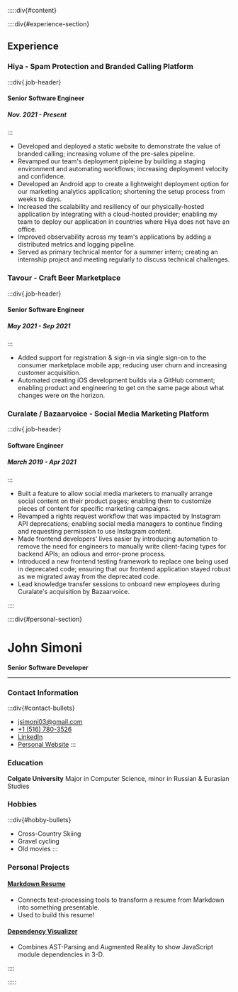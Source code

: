 :::::div{#content}

::::div{#experience-section}
## Experience 
### Hiya - Spam Protection and Branded Calling Platform
:::div{.job-header}
#### Senior Software Engineer
##### Nov. 2021 - Present
:::
- Developed and deployed a static website to demonstrate the value of branded calling; increasing volume of the pre-sales pipeline.
- Revamped our team's deployment pipleine by building a staging environment and automating workflows; increasing deployment velocity and confidence.
- Developed an Android app to create a lightweight deployment option for our marketing analytics application; shortening the setup process from weeks to days.
- Increased the scalability and resiliency of our physically-hosted application by integrating with a cloud-hosted provider; enabling my team to deploy our application in countries where Hiya does not have an office.
- Improved observability across my team's applications by adding a distributed metrics and logging pipeline.
- Served as primary technical mentor for a summer intern; creating an internship project and meeting regularly to discuss technical challenges.

### Tavour - Craft Beer Marketplace
:::div{.job-header}
#### Senior Software Engineer 
##### May 2021 - Sep 2021
:::
- Added support for registration & sign-in via single sign-on to the consumer marketplace mobile app; reducing user churn and increasing customer acquisition.
- Automated creating iOS development builds via a GitHub comment; enabling product and engineering to get on the same page about what changes were on the horizon.

### Curalate / Bazaarvoice - Social Media Marketing Platform
:::div{.job-header}
#### Software Engineer
##### March 2019 - Apr 2021
:::
- Built a feature to allow social media marketers to manually arrange social content on their product pages; enabling them to customize pieces of content for specific marketing campaigns.
- Revamped a rights request workflow that was impacted by Instagram API deprecations; enabling social media managers to continue finding and requesting permission to use Instagram content.
- Made frontend developers' lives easier by introducing automation to remove the need for engineers to manually write client-facing types for backend APIs; an odious and error-prone process.
- Introduced a new frontend testing framework to replace one being used in deprecated code; ensuring that our frontend application stayed robust as we migrated away from the deprecated code.
- Lead knowledge transfer sessions to onboard new employees during Curalate's acquisition by Bazaarvoice.

::::

::::div{#personal-section}
# John Simoni
**Senior Software Developer**

---

### Contact Information
:::div{#contact-bullets}
- [jsimoni03@gmail.com](mailto://jsimoni03@gmail.com)
- [+1 (516) 780-3526](tel://+15167803526)
- [LinkedIn](https://www.linkedin.com/in/johnsimoni/)
- [Personal Website](https://jsimoni42.github.io)
:::

### Education 
**Colgate University**
Major in Computer Science,
minor in Russian & Eurasian Studies

### Hobbies
:::div{#hobby-bullets}
- Cross-Country Skiing
- Gravel cycling
- Old movies
:::

### Personal Projects

#### [Markdown Resume](https://github.com/JSimoni42/resume)

- Connects text-processing tools to transform a resume from Markdown into something presentable.
- Used to build this resume!

#### [Dependency Visualizer](https://github.com/JSimoni42/dependency-visualizer)

- Combines AST-Parsing and Augmented Reality to show JavaScript module dependencies in 3-D.


::::

:::::
